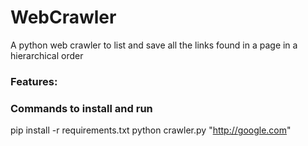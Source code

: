 # WebCrawler
A python web crawler to list and save all the links found in a page in a hierarchical order

### Features:


### Commands to install and run

pip install -r requirements.txt
python crawler.py "http://google.com"

